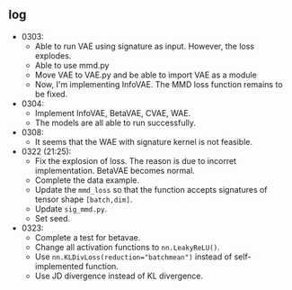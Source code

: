 ## log
- 0303: 
    - Able to run VAE using signature as input. However, the loss explodes.
    - Able to use mmd.py
    - Move VAE to VAE.py and be able to import VAE as a module
    - Now, I'm implementing InfoVAE. The MMD loss function remains to be fixed.
- 0304:
    - Implement InfoVAE, BetaVAE, CVAE, WAE.
    - The models are all able to run successfully.
- 0308:
    - It seems that the WAE with signature kernel is not feasible.
- 0322 (21:25):
    - Fix the explosion of loss. The reason is due to incorret implementation. BetaVAE becomes normal.
    - Complete the data example.
    - Update the ``mmd_loss`` so that the function accepts signatures of tensor shape ``[batch,dim]``.
    - Update ``sig_mmd.py``.
    - Set seed.
- 0323:
    - Complete a test for betavae. 
    - Change all activation functions to ``nn.LeakyReLU()``.
    - Use ``nn.KLDivLoss(reduction="batchmean")`` instead of self-implemented function.
    - Use JD divergence instead of KL divergence.